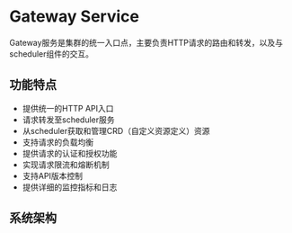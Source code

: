 # Gateway Service

Gateway服务是集群的统一入口点，主要负责HTTP请求的路由和转发，以及与scheduler组件的交互。

## 功能特点

- 提供统一的HTTP API入口
- 请求转发至scheduler服务
- 从scheduler获取和管理CRD（自定义资源定义）资源
- 支持请求的负载均衡
- 提供请求的认证和授权功能
- 实现请求限流和熔断机制
- 支持API版本控制
- 提供详细的监控指标和日志

## 系统架构

</file>